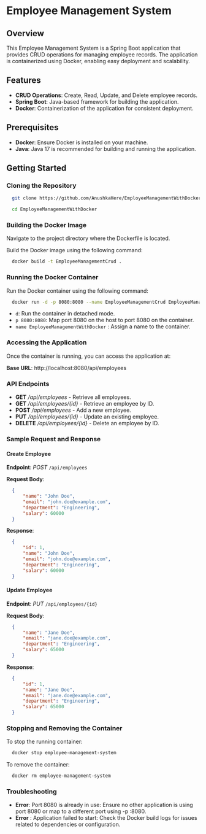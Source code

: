 # Employee Management System

## Overview

This Employee Management System is a Spring Boot application that provides CRUD operations for managing employee records. The application is containerized using Docker, enabling easy deployment and scalability.

## Features

- **CRUD Operations**: Create, Read, Update, and Delete employee records.
- **Spring Boot**: Java-based framework for building the application.
- **Docker**: Containerization of the application for consistent deployment.

## Prerequisites

- **Docker**: Ensure Docker is installed on your machine.
- **Java**: Java 17 is recommended for building and running the application.

## Getting Started

### Cloning the Repository

```bash
  git clone https://github.com/AnushkaHere/EmployeeManagementWithDocker.git
```
```bash
  cd EmployeeManagementWithDocker
```
### Building the Docker Image
Navigate to the project directory where the Dockerfile is located.

Build the Docker image using the following command:

```bash
  docker build -t EmployeeManagementCrud .
```

### Running the Docker Container
Run the Docker container using the following command:

```bash
  docker run -d -p 8080:8080 --name EmployeeManagementCrud EmployeeManagementCrud
```
- `d`: Run the container in detached mode.
- `p 8080:8080`: Map port 8080 on the host to port 8080 on the container.
- `name EmployeeManagementWithDocker` : Assign a name to the container.

### Accessing the Application
Once the container is running, you can access the application at:

**Base URL**: http://localhost:8080/api/employees

### API Endpoints
- **GET** */api/employees* - Retrieve all employees.
- **GET** */api/employees/{id}* - Retrieve an employee by ID.
- **POST** */api/employees* - Add a new employee.
- **PUT** */api/employees/{id}* - Update an existing employee.
- **DELETE** */api/employees/{id}* - Delete an employee by ID.

### Sample Request and Response

#### Create Employee
**Endpoint**: *POST* `/api/employees`

**Request Body**:

```json
  {
      "name": "John Doe",
      "email": "john.doe@example.com",
      "department": "Engineering",
      "salary": 60000
  }
```
**Response**:

```json
  {
      "id": 1,
      "name": "John Doe",
      "email": "john.doe@example.com",
      "department": "Engineering",
      "salary": 60000
  }
```

#### Update Employee
**Endpoint**: *PUT* `/api/employees/{id}`

**Request Body**:

```json
  {
      "name": "Jane Doe",
      "email": "jane.doe@example.com",
      "department": "Engineering",
      "salary": 65000
  }
```
**Response**:

```json
  {
      "id": 1,
      "name": "Jane Doe",
      "email": "jane.doe@example.com",
      "department": "Engineering",
      "salary": 65000
  }
```

### Stopping and Removing the Container
To stop the running container:

```bash
  docker stop employee-management-system
```

To remove the container:

```bash
  docker rm employee-management-system
```

### Troubleshooting
- **Error**: Port 8080 is already in use: Ensure no other application is using port 8080 or map to a different port using -p <host-port>:8080.
- **Error** : Application failed to start: Check the Docker build logs for issues related to dependencies or configuration.

